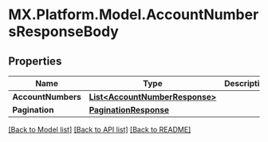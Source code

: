 # MX.Platform.Model.AccountNumbersResponseBody

## Properties

Name | Type | Description | Notes
------------ | ------------- | ------------- | -------------
**AccountNumbers** | [**List&lt;AccountNumberResponse&gt;**](AccountNumberResponse.md) |  | [optional] 
**Pagination** | [**PaginationResponse**](PaginationResponse.md) |  | [optional] 

[[Back to Model list]](../README.md#documentation-for-models) [[Back to API list]](../README.md#documentation-for-api-endpoints) [[Back to README]](../README.md)

